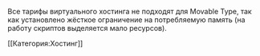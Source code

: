 Все тарифы виртуального хостинга не подходят для Movable Type, так как установлено жёсткое ограничение на потребляемую память (на работу скриптов выделяется мало ресурсов).

[[Категория:Хостинг]]


